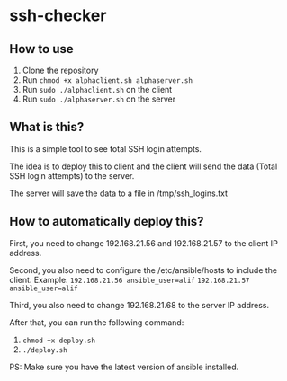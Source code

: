 # ssh-checker

## How to use
1. Clone the repository
2. Run `chmod +x alphaclient.sh alphaserver.sh`
3. Run `sudo ./alphaclient.sh` on the client
4. Run `sudo ./alphaserver.sh` on the server

## What is this?
This is a simple tool to see total SSH login attempts.

The idea is to deploy this to client and the client will send the data (Total SSH login attempts) to the server.

The server will save the data to a file in /tmp/ssh_logins.txt

## How to automatically deploy this?
First, you need to change 192.168.21.56 and 192.168.21.57 to the client IP address.

Second, you also need to configure the /etc/ansible/hosts to include the client.
Example:
`192.168.21.56 ansible_user=alif`
`192.168.21.57 ansible_user=alif`

Third, you also need to change 192.168.21.68 to the server IP address.

After that, you can run the following command:
1. `chmod +x deploy.sh`
2. `./deploy.sh`

PS: Make sure you have the latest version of ansible installed.